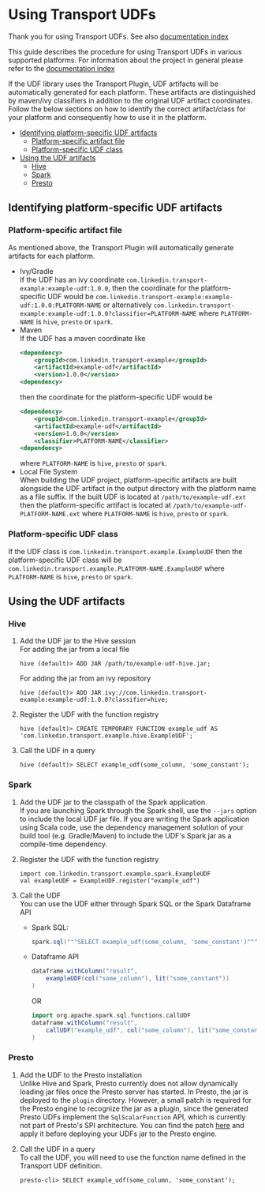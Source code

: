 # Using Transport UDFs

Thank you for using Transport UDFs. See also [documentation index](/README.md#documentation)

This guide describes the procedure for using Transport UDFs in various supported platforms.
For information about the project in general please refer to the [documentation index](/README.md#documentation)

If the UDF library uses the Transport Plugin, UDF artifacts will be automatically generated for each platform. These artifacts are distinguished by maven/ivy classifiers in addition to the original UDF artifact coordinates. Follow the below sections on how to identify the correct artifact/class for your platform and consequently how to use it in the platform.

- [Identifying platform-specific UDF artifacts](#identifying-platform-specific-udf-artifacts)
    - [Platform-specific artifact file](#platform-specific-artifact-file)
    - [Platform-specific UDF class](#platform-specific-udf-class)
- [Using the UDF artifacts](#using-the-udf-artifacts)
    - [Hive](#hive)
    - [Spark](#spark)
    - [Presto](#presto)

## Identifying platform-specific UDF artifacts

### Platform-specific artifact file

As mentioned above, the Transport Plugin will automatically generate artifacts for each platform.
- Ivy/Gradle  
    If the UDF has an ivy coordinate `com.linkedin.transport-example:example-udf:1.0.0`, then the coordinate for the platform-specific UDF would be `com.linkedin.transport-example:example-udf:1.0.0:PLATFORM-NAME` or alternatively `com.linkedin.transport-example:example-udf:1.0.0?classifier=PLATFORM-NAME` where `PLATFORM-NAME` is `hive`, `presto` or `spark`.
- Maven  
    If the UDF has a maven coordinate like
    ```xml
    <dependency>
        <groupId>com.linkedin.transport-example</groupId>
        <artifactId>example-udf</artifactId>
        <version>1.0.0</version>
    <dependency>
    ```
    then the coordinate for the platform-specific UDF would be
    ```xml
    <dependency>
        <groupId>com.linkedin.transport-example</groupId>
        <artifactId>example-udf</artifactId>
        <version>1.0.0</version>
        <classifier>PLATFORM-NAME</classifier>
    <dependency>
    ```
    where `PLATFORM-NAME` is `hive`, `presto` or `spark`.
- Local File System  
    When building the UDF project, platform-specific artifacts are built alongside the UDF artifact in the output directory with the platform name as a file suffix. If the built UDF is located at `/path/to/example-udf.ext` then the platform-specific artifact is located at `/path/to/example-udf-PLATFORM-NAME.ext` where `PLATFORM-NAME` is `hive`, `presto` or `spark`.

### Platform-specific UDF class

If the UDF class is `com.linkedin.transport.example.ExampleUDF` then the platform-specific UDF class will be `com.linkedin.transport.example.PLATFORM-NAME.ExampleUDF` where `PLATFORM-NAME` is `hive`, `presto` or `spark`.

## Using the UDF artifacts

### Hive

1. Add the UDF jar to the Hive session  
    For adding the jar from a local file
    ```
    hive (default)> ADD JAR /path/to/example-udf-hive.jar;
    ```
    For adding the jar from an ivy repository
    ```
    hive (default)> ADD JAR ivy://com.linkedin.transport-example:example-udf:1.0.0?classifier=hive;
    ```

2. Register the UDF with the function registry
    ```
    hive (default)> CREATE TEMPORARY FUNCTION example_udf AS 'com.linkedin.transport.example.hive.ExampleUDF';
    ```

3. Call the UDF in a query
    ```
    hive (default)> SELECT example_udf(some_column, 'some_constant');
    ```

### Spark

1. Add the UDF jar to the classpath of the Spark application.  
    If you are launching Spark through the Spark shell, use the `--jars` option to include the local UDF jar file. If you are writing the Spark application using Scala code, use the dependency management solution of your build tool (e.g. Gradle/Maven) to include the UDF's Spark jar as a compile-time dependency.

2. Register the UDF with the function registry  
    ```
    import com.linkedin.transport.example.spark.ExampleUDF
    val exampleUDF = ExampleUDF.register("example_udf")
    ```

3. Call the UDF  
    You can use the UDF either through Spark SQL or the Spark Dataframe API
    - Spark SQL:
        ```scala
        spark.sql("""SELECT example_udf(some_column, 'some_constant')""")
        ```
    - Dataframe API
        ```scala
        dataframe.withColumn("result",
            exampleUDF(col("some_column"), lit("some_constant"))
        )
        ```
        OR
        ```scala
        import org.apache.spark.sql.functions.callUDF
        dataframe.withColumn("result",
            callUDF("example_udf", col("some_column"), lit("some_constant"))
        )
        ```

### Presto

1. Add the UDF to the Presto installation  
Unlike Hive and Spark, Presto currently does not allow dynamically loading jar files once the Presto server has started.
In Presto, the jar is deployed to the `plugin` directory.
However, a small patch is required for the Presto engine to recognize the jar as a plugin, since the generated Presto UDFs implement the `SqlScalarFunction` API, which is currently not part of Presto's SPI architecture.
You can find the patch [here](transportable-udfs-documentation/transport-udfs-presto.patch) and apply it before deploying your UDFs jar to the Presto engine.

2. Call the UDF in a query  
    To call the UDF, you will need to use the function name defined in the Transport UDF definition.
    ```
    presto-cli> SELECT example_udf(some_column, 'some_constant');
    ```
